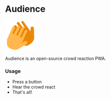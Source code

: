 # Audience

<img src="static/applause.svg" width="100" height="100" alt=""/>

Audience is an open-source crowd reaction PWA.

### Usage

- Press a button
- Hear the crowd react
- That's all!
